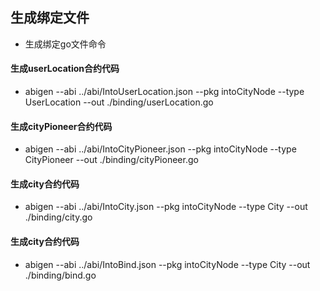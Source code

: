 ## 生成绑定文件

- 生成绑定go文件命令

#### 生成userLocation合约代码

- abigen --abi ../abi/IntoUserLocation.json --pkg intoCityNode --type UserLocation --out ./binding/userLocation.go

#### 生成cityPioneer合约代码

- abigen --abi ../abi/IntoCityPioneer.json --pkg intoCityNode --type CityPioneer --out ./binding/cityPioneer.go

#### 生成city合约代码

- abigen --abi ../abi/IntoCity.json --pkg intoCityNode --type City --out ./binding/city.go

#### 生成city合约代码

- abigen --abi ../abi/IntoBind.json --pkg intoCityNode --type City --out ./binding/bind.go
